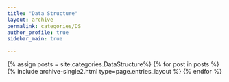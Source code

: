 ```yaml
---
title: "Data Structure"
layout: archive
permalink: categories/DS
author_profile: true
sidebar_main: true

---
```


{% assign posts = site.categories.DataStructure%}
{% for post in posts %} {% include archive-single2.html type=page.entries_layout %} {% endfor %}

